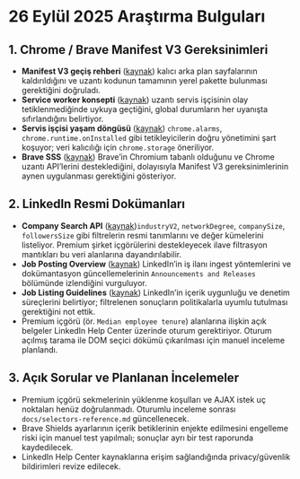 <!-- docs/research/2025-09-26-findings.md -->
# 26 Eylül 2025 Araştırma Bulguları

## 1. Chrome / Brave Manifest V3 Gereksinimleri

- **Manifest V3 geçiş rehberi** ([kaynak](https://developer.chrome.com/docs/extensions/develop/migrate/)) kalıcı arka plan sayfalarının kaldırıldığını ve uzantı kodunun tamamının yerel pakette bulunması gerektiğini doğruladı.
- **Service worker konsepti** ([kaynak](https://developer.chrome.com/docs/extensions/develop/concepts/service-workers/)) uzantı servis işçisinin olay tetiklenmediğinde uykuya geçtiğini, global durumların her uyanışta sıfırlandığını belirtiyor.
- **Servis işçisi yaşam döngüsü** ([kaynak](https://developer.chrome.com/docs/extensions/develop/concepts/service-workers/lifecycle/)) `chrome.alarms`, `chrome.runtime.onInstalled` gibi tetikleyicilerin doğru yönetimini şart koşuyor; veri kalıcılığı için `chrome.storage` öneriliyor.
- **Brave SSS** ([kaynak](https://brave.com/faq/#extensions)) Brave’in Chromium tabanlı olduğunu ve Chrome uzantı API’lerini desteklediğini, dolayısıyla Manifest V3 gereksinimlerinin aynen uygulanması gerektiğini gösteriyor.

## 2. LinkedIn Resmi Dokümanları

- **Company Search API** ([kaynak](https://learn.microsoft.com/en-us/linkedin/marketing/community-management/organizations/company-search?view=li-lms-2025-09))`industryV2`, `networkDegree`, `companySize`, `followersSize` gibi filtrelerin resmi tanımlarını ve değer kümelerini listeliyor. Premium şirket içgörülerini destekleyecek ilave filtrasyon mantıkları bu veri alanlarına dayandırılabilir.
- **Job Posting Overview** ([kaynak](https://learn.microsoft.com/en-us/linkedin/talent/job-postings/job-posting-overview?view=li-lts-2025-07)) LinkedIn’in iş ilanı ingest yöntemlerini ve dokümantasyon güncellemelerinin `Announcements and Releases` bölümünde izlendiğini vurguluyor.
- **Job Listing Guidelines** ([kaynak](https://learn.microsoft.com/en-us/linkedin/talent/job-postings/xml-feeds-job-posting-guidelines?view=li-lts-2025-07)) LinkedIn’in içerik uygunluğu ve denetim süreçlerini belirtiyor; filtrelenen sonuçların politikalarla uyumlu tutulması gerektiğini not ettik.
- Premium içgörü (ör. `Median employee tenure`) alanlarına ilişkin açık belgeler LinkedIn Help Center üzerinde oturum gerektiriyor. Oturum açılmış tarama ile DOM seçici dökümü çıkarılması için manuel inceleme planlandı.

## 3. Açık Sorular ve Planlanan İncelemeler

- Premium içgörü sekmelerinin yüklenme koşulları ve AJAX istek uç noktaları henüz doğrulanmadı. Oturumlu inceleme sonrası `docs/selectors-reference.md` güncellenecek.
- Brave Shields ayarlarının içerik betiklerinin enjekte edilmesini engelleme riski için manuel test yapılmalı; sonuçlar ayrı bir test raporunda kaydedilecek.
- LinkedIn Help Center kaynaklarına erişim sağlandığında privacy/güvenlik bildirimleri revize edilecek.
